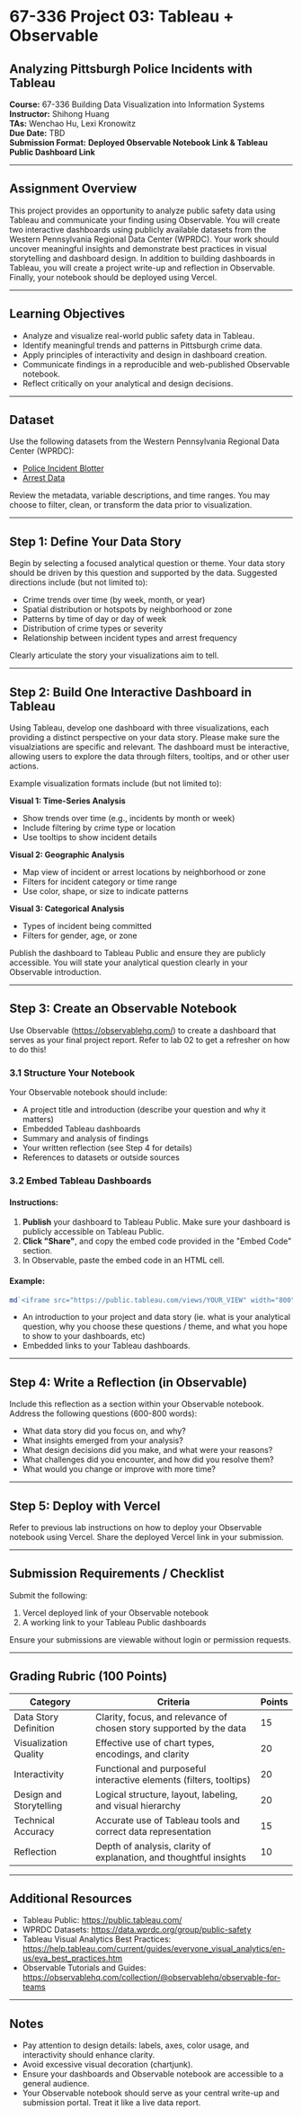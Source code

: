 # 67-336 Project 03: Tableau + Observable

## Analyzing Pittsburgh Police Incidents with Tableau

**Course:** 67-336 Building Data Visualization into Information Systems  
**Instructor:** Shihong Huang  
**TAs:** Wenchao Hu, Lexi Kronowitz  
**Due Date:** TBD  
**Submission Format:** **Deployed Observable Notebook Link & Tableau Public Dashboard Link**

---

## Assignment Overview

This project provides an opportunity to analyze public safety data using Tableau and communicate your finding using Observable. You will create two interactive dashboards using publicly available datasets from the Western Pennsylvania Regional Data Center (WPRDC). Your work should uncover meaningful insights and demonstrate best practices in visual storytelling and dashboard design. In addition to building dashboards in Tableau, you will create a project write-up and reflection in Observable. Finally, your notebook should be deployed using Vercel. 

---

## Learning Objectives

- Analyze and visualize real-world public safety data in Tableau.
- Identify meaningful trends and patterns in Pittsburgh crime data.
- Apply principles of interactivity and design in dashboard creation.
- Communicate findings in a reproducible and web-published Observable notebook.
- Reflect critically on your analytical and design decisions.

---

## Dataset

Use the following datasets from the Western Pennsylvania Regional Data Center (WPRDC):

- [Police Incident Blotter](https://data.wprdc.org/dataset/police-incident-blotter)
- [Arrest Data](https://data.wprdc.org/dataset/arrest-data)

Review the metadata, variable descriptions, and time ranges. You may choose to filter, clean, or transform the data prior to visualization.

---

## Step 1: Define Your Data Story

Begin by selecting a focused analytical question or theme. Your data story should be driven by this question and supported by the data. Suggested directions include (but not limited to):

- Crime trends over time (by week, month, or year)
- Spatial distribution or hotspots by neighborhood or zone
- Patterns by time of day or day of week
- Distribution of crime types or severity
- Relationship between incident types and arrest frequency

Clearly articulate the story your visualizations aim to tell.

---

## Step 2: Build One Interactive Dashboard in Tableau

Using Tableau, develop one dashboard with three visualizations, each providing a distinct perspective on your data story. Please make sure the visualziations are specific and relevant. The dashboard must be interactive, allowing users to explore the data through filters, tooltips, and or other user actions.  

Example visualization formats include (but not limited to):

**Visual 1: Time-Series Analysis**  
- Show trends over time (e.g., incidents by month or week)  
- Include filtering by crime type or location  
- Use tooltips to show incident details  

**Visual 2: Geographic Analysis**  
- Map view of incident or arrest locations by neighborhood or zone 
- Filters for incident category or time range  
- Use color, shape, or size to indicate patterns

**Visual 3: Categorical Analysis**  
- Types of incident being committed
- Filters for gender, age, or zone

Publish the dashboard to Tableau Public and ensure they are publicly accessible. You will state your analytical question clearly in your Observable introduction.

---

## **Step 3: Create an Observable Notebook**

Use Observable (https://observablehq.com/) to create a dashboard that serves as your final project report. Refer to lab 02 to get a refresher on how to do this! 

### 3.1 Structure Your Notebook
Your Observable notebook should include:

- A project title and introduction (describe your question and why it matters)
- Embedded Tableau dashboards
- Summary and analysis of findings
- Your written reflection (see Step 4 for details) 
- References to datasets or outside sources

### 3.2 Embed Tableau Dashboards

#### Instructions:
1. **Publish** your dashboard to Tableau Public. Make sure your dashboard is publicly accessible on Tableau Public.
2. **Click "Share"**, and copy the embed code provided in the "Embed Code" section.
3. In Observable, paste the embed code in an HTML cell.

#### Example:
```js
md`<iframe src="https://public.tableau.com/views/YOUR_VIEW" width="800" height="600"></iframe>`
```

- An introduction to your project and data story (ie. what is your analytical question, why you choose these questions / theme, and what you hope to show to your dashboards, etc)
- Embedded links to your Tableau dashboards.

---

## Step 4: Write a Reflection (in Observable)

Include this reflection as a section within your Observable notebook. Address the following questions (600-800 words):
- What data story did you focus on, and why?
- What insights emerged from your analysis?
- What design decisions did you make, and what were your reasons?
- What challenges did you encounter, and how did you resolve them?
- What would you change or improve with more time?

---

## Step 5: Deploy with Vercel 

Refer to previous lab instructions on how to deploy your Observable notebook using Vercel. Share the deployed Vercel link in your submission. 

---

## Submission Requirements / Checklist

Submit the following:

1. Vercel deployed link of your Observable notebook
2. A working link to your Tableau Public dashboards  

Ensure your submissions are viewable without login or permission requests.

---

## Grading Rubric (100 Points)

| Category                 | Criteria                                                               | Points |
|--------------------------|------------------------------------------------------------------------|--------|
| Data Story Definition    | Clarity, focus, and relevance of chosen story supported by the data    | 15     |
| Visualization Quality    | Effective use of chart types, encodings, and clarity                   | 20     |
| Interactivity            | Functional and purposeful interactive elements (filters, tooltips)     | 20     |
| Design and Storytelling  | Logical structure, layout, labeling, and visual hierarchy               | 20     |
| Technical Accuracy       | Accurate use of Tableau tools and correct data representation          | 15     |
| Reflection               | Depth of analysis, clarity of explanation, and thoughtful insights      | 10     |

---
 
## Additional Resources

- Tableau Public: https://public.tableau.com/  
- WPRDC Datasets: https://data.wprdc.org/group/public-safety  
- Tableau Visual Analytics Best Practices: https://help.tableau.com/current/guides/everyone_visual_analytics/en-us/eva_best_practices.htm  
- Observable Tutorials and Guides: https://observablehq.com/collection/@observablehq/observable-for-teams

---

## Notes

- Pay attention to design details: labels, axes, color usage, and interactivity should enhance clarity.
- Avoid excessive visual decoration (chartjunk).
- Ensure your dashboards and Observable notebook are accessible to a general audience.
- Your Observable notebook should serve as your central write-up and submission portal. Treat it like a live data report.

